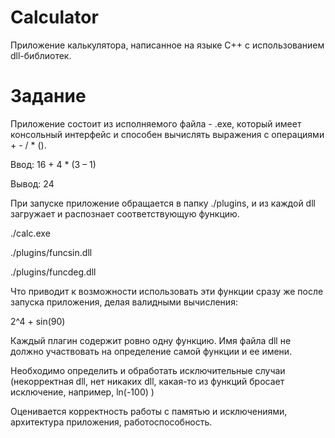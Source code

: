 # Calculator
Приложение калькулятора, написанное на языке C++ с использованием dll-библиотек.
# Задание
Приложение состоит из исполняемого файла - .exe, который имеет консольный интерфейс и 
способен вычислять выражения с операциями + - / * ().

Ввод: 16 + 4 * (3 – 1)

Вывод: 24

При запуске приложение обращается в папку ./plugins, и из каждой dll загружает и распознает 
соответствующую функцию.

./calc.exe

./plugins/funcsin.dll

./plugins/funcdeg.dll

Что приводит к возможности использовать эти функции сразу же после запуска приложения, 
делая валидными вычисления:

2^4 + sin(90)

Каждый плагин содержит ровно одну функцию. Имя файла dll не должно участвовать на 
определение самой функции и ее имени. 

Необходимо определить и обработать исключительные случаи (некорректная dll, нет никаких dll, 
какая-то из функций бросает исключение, например, ln(-100) )

Оценивается корректность работы с памятью и исключениями, архитектура приложения, 
работоспособность.
